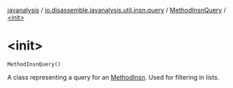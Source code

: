 [javanalysis](../../index.md) / [io.disassemble.javanalysis.util.insn.query](../index.md) / [MethodInsnQuery](index.md) / [&lt;init&gt;](./-init-.md)

# &lt;init&gt;

`MethodInsnQuery()`

A class representing a query for an [MethodInsn](../../io.disassemble.javanalysis.insn/-method-insn/index.md).
Used for filtering in lists.

